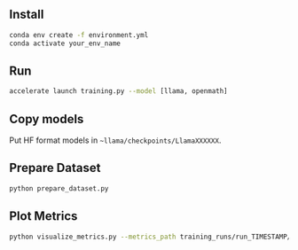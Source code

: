 ## Install

```bash
conda env create -f environment.yml
conda activate your_env_name
```

## Run

```bash
accelerate launch training.py --model [llama, openmath]
```

## Copy models

Put HF format models in `~llama/checkpoints/LlamaXXXXXX`.

## Prepare Dataset

```bash
python prepare_dataset.py
```

## Plot Metrics

```bash
python visualize_metrics.py --metrics_path training_runs/run_TIMESTAMP/metrics.json
```
